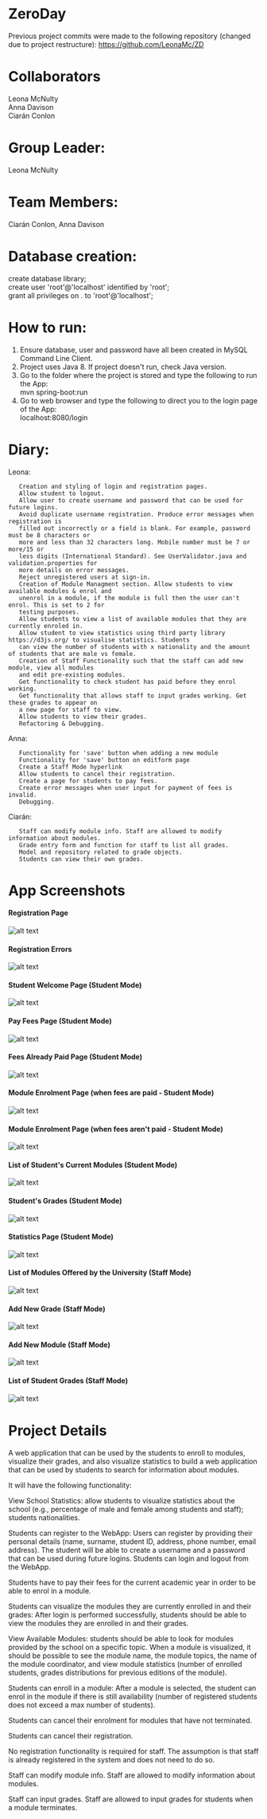 
# ZeroDay

Previous project commits were made to the following repository (changed due to project restructure):
https://github.com/LeonaMc/ZD

# Collaborators
Leona McNulty<br />
Anna Davison<br />
Ciarán Conlon<br />

# Group Leader:
Leona McNulty
# Team Members:
Ciarán Conlon, Anna Davison

# Database creation:
create database library;<br />
create user 'root'@'localhost' identified by 'root';<br />
grant all privileges on *.* to 'root'@'localhost';<br />

# How to run:
1. Ensure database, user and password have all been created in MySQL Command Line Client.<br />
2. Project uses Java 8. If project doesn't run, check Java version.<br />
3. Go to the folder where the project is stored and type the following to run the App:<br />
mvn spring-boot:run<br />
4. Go to web browser and type the following to direct you to the login page of the App:<br />
localhost:8080/login<br />

# Diary:
Leona: 

       Creation and styling of login and registration pages. 
       Allow student to logout.
       Allow user to create username and password that can be used for future logins.
       Avoid duplicate username registration. Produce error messages when registration is 
       filled out incorrectly or a field is blank. For example, password must be 8 characters or
       more and less than 32 characters long. Mobile number must be 7 or more/15 or 
       less digits (International Standard). See UserValidator.java and validation.properties for
       more details on error messages.
       Reject unregistered users at sign-in. 
       Creation of Module Managment section. Allow students to view available modules & enrol and 
       unenrol in a module, if the module is full then the user can't enrol. This is set to 2 for 
       testing purposes.
       Allow students to view a list of available modules that they are currently enroled in. 
       Allow student to view statistics using third party library https://d3js.org/ to visualise statistics. Students 
       can view the number of students with x nationality and the amount of students that are male vs female.
       Creation of Staff Functionality such that the staff can add new module, view all modules
       and edit pre-existing modules.
       Get functionality to check student has paid before they enrol working.
       Get functionality that allows staff to input grades working. Get these grades to appear on
       a new page for staff to view.
       Allow students to view their grades.
       Refactoring & Debugging.

Anna:  
       
       Functionality for 'save' button when adding a new module
       Functionality for 'save' button on editform page
       Create a Staff Mode hyperlink
       Allow students to cancel their registration.
       Create a page for students to pay fees. 
       Create error messages when user input for payment of fees is invalid.
       Debugging.


Ciarán:

       Staff can modify module info. Staff are allowed to modify information about modules.
       Grade entry form and function for staff to list all grades.
       Model and repository related to grade objects.
       Students can view their own grades.


# App Screenshots

#### Registration Page

![alt text](https://raw.githubusercontent.com/LeonaMc/ZeroDay/master/imgs/1-Registration.PNG)

#### Registration Errors 

![alt text](https://raw.githubusercontent.com/LeonaMc/ZeroDay/master/imgs/2-RegistrationErrors.PNG)

#### Student Welcome Page (Student Mode)

![alt text](https://raw.githubusercontent.com/LeonaMc/ZeroDay/master/imgs/3-StudentWelcomePage.PNG)

#### Pay Fees Page (Student Mode)

![alt text](https://raw.githubusercontent.com/LeonaMc/ZeroDay/master/imgs/4-PayFees.PNG)

#### Fees Already Paid Page (Student Mode)

![alt text](https://raw.githubusercontent.com/LeonaMc/ZeroDay/master/imgs/5-FeesAlreadyPaid.PNG)

#### Module Enrolment Page (when fees are paid - Student Mode)

![alt text](https://raw.githubusercontent.com/LeonaMc/ZeroDay/master/imgs/6-ModuleEnrolmentExampleFeesPaid.PNG)

#### Module Enrolment Page (when fees aren't paid - Student Mode)

![alt text](https://raw.githubusercontent.com/LeonaMc/ZeroDay/master/imgs/7-StudentCantEnrolExampleNoFeesPaid.PNG)

#### List of Student's Current Modules (Student Mode)

![alt text](https://raw.githubusercontent.com/LeonaMc/ZeroDay/master/imgs/8-ListOfCurrentlyEnrolledModules.PNG)

#### Student's Grades (Student Mode)

![alt text](https://raw.githubusercontent.com/LeonaMc/ZeroDay/master/imgs/9-ViewGrades.PNG)

#### Statistics Page (Student Mode)

![alt text](https://raw.githubusercontent.com/LeonaMc/ZeroDay/master/imgs/10-StatsPage.PNG)


#### List of Modules Offered by the University (Staff Mode)

![alt text](https://raw.githubusercontent.com/LeonaMc/ZeroDay/master/imgs/11-ListOfModulesOfferedByUni.PNG)

#### Add New Grade (Staff Mode)

![alt text](https://raw.githubusercontent.com/LeonaMc/ZeroDay/master/imgs/12-AddANewGrade.PNG)


#### Add New Module (Staff Mode)

![alt text](https://raw.githubusercontent.com/LeonaMc/ZeroDay/master/imgs/13-AddANewModule.PNG)

#### List of Student Grades (Staff Mode)

![alt text](https://raw.githubusercontent.com/LeonaMc/ZeroDay/master/imgs/14-ListOfStudentGrades.PNG)


# Project Details

A web application that can be used by the students to enroll to modules, visualize their grades, and also visualize statistics
to build a web application that can be used by students to search for information about modules.

It will have the following functionality:

View School Statistics: allow students to visualize statistics about the school (e.g., percentage of male and female among students and
staff); students nationalities.

Students can register to the WebApp: Users can register by providing their personal details (name, surname,  student ID, address,
phone number, email address). The student will be able to create a username and a password that can be used during future logins.
Students can login and logout from the WebApp.

Students have to pay their fees for the current academic year in order to be able to enrol in a module.

Students can visualize the modules they are currently enrolled in and their grades: After login is performed successfully, students
should be able to view the modules they are enrolled in and their grades.

View Available Modules: students should be able to look for modules provided by the school on a specific topic. When a module is
visualized, it should be possible to see the module name, the module topics, the name of the module coordinator, and view module
statistics (number of enrolled students, grades distributions for previous editions of the module).

Students can enroll in a module: After a module is selected, the student can enrol in the module if there is still availability
(number of registered students does not exceed a max number of students).

Students can cancel their enrolment for modules that have not terminated.

Students can cancel their registration.

No registration functionality is required for staff. The assumption is that staff is already registered in the system and does not need
to do so.

Staff can modify module info. Staff are allowed to modify information about modules.

Staff can input grades. Staff are allowed to input grades for students when a module terminates.
